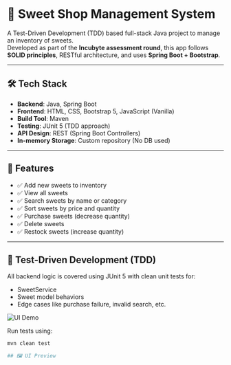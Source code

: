 # 🍬 Sweet Shop Management System

A Test-Driven Development (TDD) based full-stack Java project to manage an inventory of sweets.  
Developed as part of the **Incubyte assessment round**, this app follows **SOLID principles**, RESTful architecture, and uses **Spring Boot + Bootstrap**.

---

## 🛠 Tech Stack

- **Backend**: Java, Spring Boot
- **Frontend**: HTML, CSS, Bootstrap 5, JavaScript (Vanilla)
- **Build Tool**: Maven
- **Testing**: JUnit 5 (TDD approach)
- **API Design**: REST (Spring Boot Controllers)
- **In-memory Storage**: Custom repository (No DB used)

---

## 🚀 Features

- ✅ Add new sweets to inventory
- ✅ View all sweets
- ✅ Search sweets by name or category
- ✅ Sort sweets by price and quantity
- ✅ Purchase sweets (decrease quantity)
- ✅ Delete sweets
- ✅ Restock sweets (increase quantity)

---

## 🧪 Test-Driven Development (TDD)

All backend logic is covered using JUnit 5 with clean unit tests for:

- SweetService
- Sweet model behaviors
- Edge cases like purchase failure, invalid search, etc.

![UI Demo](./assets/ui.png)

Run tests using:

```bash
mvn clean test

## 🖼️ UI Preview


